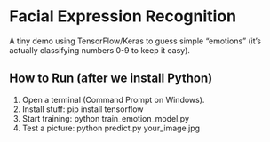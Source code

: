 # Facial Expression Recognition

A tiny demo using TensorFlow/Keras to guess simple “emotions”
(it’s actually classifying numbers 0-9 to keep it easy).

## How to Run (after we install Python)

1. Open a terminal (Command Prompt on Windows).
2. Install stuff:  pip install tensorflow
3. Start training:  python train_emotion_model.py
4. Test a picture:  python predict.py your_image.jpg
